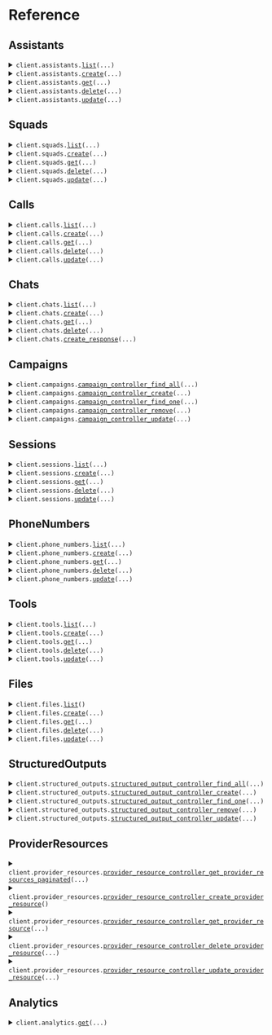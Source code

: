 # Reference
## Assistants
<details><summary><code>client.assistants.<a href="src/vapi/assistants/client.py">list</a>(...)</code></summary>
<dl>
<dd>

#### 🔌 Usage

<dl>
<dd>

<dl>
<dd>

```python
from vapi import Vapi

client = Vapi(
    token="YOUR_TOKEN",
)
client.assistants.list()

```
</dd>
</dl>
</dd>
</dl>

#### ⚙️ Parameters

<dl>
<dd>

<dl>
<dd>

**limit:** `typing.Optional[float]` — This is the maximum number of items to return. Defaults to 100.
    
</dd>
</dl>

<dl>
<dd>

**created_at_gt:** `typing.Optional[dt.datetime]` — This will return items where the createdAt is greater than the specified value.
    
</dd>
</dl>

<dl>
<dd>

**created_at_lt:** `typing.Optional[dt.datetime]` — This will return items where the createdAt is less than the specified value.
    
</dd>
</dl>

<dl>
<dd>

**created_at_ge:** `typing.Optional[dt.datetime]` — This will return items where the createdAt is greater than or equal to the specified value.
    
</dd>
</dl>

<dl>
<dd>

**created_at_le:** `typing.Optional[dt.datetime]` — This will return items where the createdAt is less than or equal to the specified value.
    
</dd>
</dl>

<dl>
<dd>

**updated_at_gt:** `typing.Optional[dt.datetime]` — This will return items where the updatedAt is greater than the specified value.
    
</dd>
</dl>

<dl>
<dd>

**updated_at_lt:** `typing.Optional[dt.datetime]` — This will return items where the updatedAt is less than the specified value.
    
</dd>
</dl>

<dl>
<dd>

**updated_at_ge:** `typing.Optional[dt.datetime]` — This will return items where the updatedAt is greater than or equal to the specified value.
    
</dd>
</dl>

<dl>
<dd>

**updated_at_le:** `typing.Optional[dt.datetime]` — This will return items where the updatedAt is less than or equal to the specified value.
    
</dd>
</dl>

<dl>
<dd>

**request_options:** `typing.Optional[RequestOptions]` — Request-specific configuration.
    
</dd>
</dl>
</dd>
</dl>


</dd>
</dl>
</details>

<details><summary><code>client.assistants.<a href="src/vapi/assistants/client.py">create</a>(...)</code></summary>
<dl>
<dd>

#### 🔌 Usage

<dl>
<dd>

<dl>
<dd>

```python
from vapi import Vapi

client = Vapi(
    token="YOUR_TOKEN",
)
client.assistants.create()

```
</dd>
</dl>
</dd>
</dl>

#### ⚙️ Parameters

<dl>
<dd>

<dl>
<dd>

**transcriber:** `typing.Optional[CreateAssistantDtoTranscriber]` — These are the options for the assistant's transcriber.
    
</dd>
</dl>

<dl>
<dd>

**model:** `typing.Optional[CreateAssistantDtoModel]` — These are the options for the assistant's LLM.
    
</dd>
</dl>

<dl>
<dd>

**voice:** `typing.Optional[CreateAssistantDtoVoice]` — These are the options for the assistant's voice.
    
</dd>
</dl>

<dl>
<dd>

**first_message:** `typing.Optional[str]` 

This is the first message that the assistant will say. This can also be a URL to a containerized audio file (mp3, wav, etc.).

If unspecified, assistant will wait for user to speak and use the model to respond once they speak.
    
</dd>
</dl>

<dl>
<dd>

**first_message_interruptions_enabled:** `typing.Optional[bool]` 
    
</dd>
</dl>

<dl>
<dd>

**first_message_mode:** `typing.Optional[CreateAssistantDtoFirstMessageMode]` 

This is the mode for the first message. Default is 'assistant-speaks-first'.

Use:
- 'assistant-speaks-first' to have the assistant speak first.
- 'assistant-waits-for-user' to have the assistant wait for the user to speak first.
- 'assistant-speaks-first-with-model-generated-message' to have the assistant speak first with a message generated by the model based on the conversation state. (`assistant.model.messages` at call start, `call.messages` at squad transfer points).

@default 'assistant-speaks-first'
    
</dd>
</dl>

<dl>
<dd>

**voicemail_detection:** `typing.Optional[CreateAssistantDtoVoicemailDetection]` 

These are the settings to configure or disable voicemail detection. Alternatively, voicemail detection can be configured using the model.tools=[VoicemailTool].
This uses Twilio's built-in detection while the VoicemailTool relies on the model to detect if a voicemail was reached.
You can use neither of them, one of them, or both of them. By default, Twilio built-in detection is enabled while VoicemailTool is not.
    
</dd>
</dl>

<dl>
<dd>

**client_messages:** `typing.Optional[typing.Sequence[CreateAssistantDtoClientMessagesItem]]` — These are the messages that will be sent to your Client SDKs. Default is conversation-update,function-call,hang,model-output,speech-update,status-update,transfer-update,transcript,tool-calls,user-interrupted,voice-input,workflow.node.started. You can check the shape of the messages in ClientMessage schema.
    
</dd>
</dl>

<dl>
<dd>

**server_messages:** `typing.Optional[typing.Sequence[CreateAssistantDtoServerMessagesItem]]` — These are the messages that will be sent to your Server URL. Default is conversation-update,end-of-call-report,function-call,hang,speech-update,status-update,tool-calls,transfer-destination-request,handoff-destination-request,user-interrupted. You can check the shape of the messages in ServerMessage schema.
    
</dd>
</dl>

<dl>
<dd>

**max_duration_seconds:** `typing.Optional[float]` 

This is the maximum number of seconds that the call will last. When the call reaches this duration, it will be ended.

@default 600 (10 minutes)
    
</dd>
</dl>

<dl>
<dd>

**background_sound:** `typing.Optional[CreateAssistantDtoBackgroundSound]` 

This is the background sound in the call. Default for phone calls is 'office' and default for web calls is 'off'.
You can also provide a custom sound by providing a URL to an audio file.
    
</dd>
</dl>

<dl>
<dd>

**model_output_in_messages_enabled:** `typing.Optional[bool]` 

This determines whether the model's output is used in conversation history rather than the transcription of assistant's speech.

Default `false` while in beta.

@default false
    
</dd>
</dl>

<dl>
<dd>

**transport_configurations:** `typing.Optional[typing.Sequence[TransportConfigurationTwilio]]` — These are the configurations to be passed to the transport providers of assistant's calls, like Twilio. You can store multiple configurations for different transport providers. For a call, only the configuration matching the call transport provider is used.
    
</dd>
</dl>

<dl>
<dd>

**observability_plan:** `typing.Optional[LangfuseObservabilityPlan]` 

This is the plan for observability of assistant's calls.

Currently, only Langfuse is supported.
    
</dd>
</dl>

<dl>
<dd>

**credentials:** `typing.Optional[typing.Sequence[CreateAssistantDtoCredentialsItem]]` — These are dynamic credentials that will be used for the assistant calls. By default, all the credentials are available for use in the call but you can supplement an additional credentials using this. Dynamic credentials override existing credentials.
    
</dd>
</dl>

<dl>
<dd>

**hooks:** `typing.Optional[typing.Sequence[CreateAssistantDtoHooksItem]]` — This is a set of actions that will be performed on certain events.
    
</dd>
</dl>

<dl>
<dd>

**name:** `typing.Optional[str]` 

This is the name of the assistant.

This is required when you want to transfer between assistants in a call.
    
</dd>
</dl>

<dl>
<dd>

**voicemail_message:** `typing.Optional[str]` 

This is the message that the assistant will say if the call is forwarded to voicemail.

If unspecified, it will hang up.
    
</dd>
</dl>

<dl>
<dd>

**end_call_message:** `typing.Optional[str]` 

This is the message that the assistant will say if it ends the call.

If unspecified, it will hang up without saying anything.
    
</dd>
</dl>

<dl>
<dd>

**end_call_phrases:** `typing.Optional[typing.Sequence[str]]` — This list contains phrases that, if spoken by the assistant, will trigger the call to be hung up. Case insensitive.
    
</dd>
</dl>

<dl>
<dd>

**compliance_plan:** `typing.Optional[CompliancePlan]` 
    
</dd>
</dl>

<dl>
<dd>

**metadata:** `typing.Optional[typing.Dict[str, typing.Optional[typing.Any]]]` — This is for metadata you want to store on the assistant.
    
</dd>
</dl>

<dl>
<dd>

**background_speech_denoising_plan:** `typing.Optional[BackgroundSpeechDenoisingPlan]` 

This enables filtering of noise and background speech while the user is talking.

Features:
- Smart denoising using Krisp
- Fourier denoising

Smart denoising can be combined with or used independently of Fourier denoising.

Order of precedence:
- Smart denoising
- Fourier denoising
    
</dd>
</dl>

<dl>
<dd>

**analysis_plan:** `typing.Optional[AnalysisPlan]` — This is the plan for analysis of assistant's calls. Stored in `call.analysis`.
    
</dd>
</dl>

<dl>
<dd>

**artifact_plan:** `typing.Optional[ArtifactPlan]` — This is the plan for artifacts generated during assistant's calls. Stored in `call.artifact`.
    
</dd>
</dl>

<dl>
<dd>

**start_speaking_plan:** `typing.Optional[StartSpeakingPlan]` 

This is the plan for when the assistant should start talking.

You should configure this if you're running into these issues:
- The assistant is too slow to start talking after the customer is done speaking.
- The assistant is too fast to start talking after the customer is done speaking.
- The assistant is so fast that it's actually interrupting the customer.
    
</dd>
</dl>

<dl>
<dd>

**stop_speaking_plan:** `typing.Optional[StopSpeakingPlan]` 

This is the plan for when assistant should stop talking on customer interruption.

You should configure this if you're running into these issues:
- The assistant is too slow to recognize customer's interruption.
- The assistant is too fast to recognize customer's interruption.
- The assistant is getting interrupted by phrases that are just acknowledgments.
- The assistant is getting interrupted by background noises.
- The assistant is not properly stopping -- it starts talking right after getting interrupted.
    
</dd>
</dl>

<dl>
<dd>

**monitor_plan:** `typing.Optional[MonitorPlan]` 

This is the plan for real-time monitoring of the assistant's calls.

Usage:
- To enable live listening of the assistant's calls, set `monitorPlan.listenEnabled` to `true`.
- To enable live control of the assistant's calls, set `monitorPlan.controlEnabled` to `true`.
    
</dd>
</dl>

<dl>
<dd>

**credential_ids:** `typing.Optional[typing.Sequence[str]]` — These are the credentials that will be used for the assistant calls. By default, all the credentials are available for use in the call but you can provide a subset using this.
    
</dd>
</dl>

<dl>
<dd>

**server:** `typing.Optional[Server]` 

This is where Vapi will send webhooks. You can find all webhooks available along with their shape in ServerMessage schema.

The order of precedence is:

1. assistant.server.url
2. phoneNumber.serverUrl
3. org.serverUrl
    
</dd>
</dl>

<dl>
<dd>

**keypad_input_plan:** `typing.Optional[KeypadInputPlan]` 
    
</dd>
</dl>

<dl>
<dd>

**request_options:** `typing.Optional[RequestOptions]` — Request-specific configuration.
    
</dd>
</dl>
</dd>
</dl>


</dd>
</dl>
</details>

<details><summary><code>client.assistants.<a href="src/vapi/assistants/client.py">get</a>(...)</code></summary>
<dl>
<dd>

#### 🔌 Usage

<dl>
<dd>

<dl>
<dd>

```python
from vapi import Vapi

client = Vapi(
    token="YOUR_TOKEN",
)
client.assistants.get(
    id="id",
)

```
</dd>
</dl>
</dd>
</dl>

#### ⚙️ Parameters

<dl>
<dd>

<dl>
<dd>

**id:** `str` 
    
</dd>
</dl>

<dl>
<dd>

**request_options:** `typing.Optional[RequestOptions]` — Request-specific configuration.
    
</dd>
</dl>
</dd>
</dl>


</dd>
</dl>
</details>

<details><summary><code>client.assistants.<a href="src/vapi/assistants/client.py">delete</a>(...)</code></summary>
<dl>
<dd>

#### 🔌 Usage

<dl>
<dd>

<dl>
<dd>

```python
from vapi import Vapi

client = Vapi(
    token="YOUR_TOKEN",
)
client.assistants.delete(
    id="id",
)

```
</dd>
</dl>
</dd>
</dl>

#### ⚙️ Parameters

<dl>
<dd>

<dl>
<dd>

**id:** `str` 
    
</dd>
</dl>

<dl>
<dd>

**request_options:** `typing.Optional[RequestOptions]` — Request-specific configuration.
    
</dd>
</dl>
</dd>
</dl>


</dd>
</dl>
</details>

<details><summary><code>client.assistants.<a href="src/vapi/assistants/client.py">update</a>(...)</code></summary>
<dl>
<dd>

#### 🔌 Usage

<dl>
<dd>

<dl>
<dd>

```python
from vapi import Vapi

client = Vapi(
    token="YOUR_TOKEN",
)
client.assistants.update(
    id="id",
)

```
</dd>
</dl>
</dd>
</dl>

#### ⚙️ Parameters

<dl>
<dd>

<dl>
<dd>

**id:** `str` 
    
</dd>
</dl>

<dl>
<dd>

**transcriber:** `typing.Optional[UpdateAssistantDtoTranscriber]` — These are the options for the assistant's transcriber.
    
</dd>
</dl>

<dl>
<dd>

**model:** `typing.Optional[UpdateAssistantDtoModel]` — These are the options for the assistant's LLM.
    
</dd>
</dl>

<dl>
<dd>

**voice:** `typing.Optional[UpdateAssistantDtoVoice]` — These are the options for the assistant's voice.
    
</dd>
</dl>

<dl>
<dd>

**first_message:** `typing.Optional[str]` 

This is the first message that the assistant will say. This can also be a URL to a containerized audio file (mp3, wav, etc.).

If unspecified, assistant will wait for user to speak and use the model to respond once they speak.
    
</dd>
</dl>

<dl>
<dd>

**first_message_interruptions_enabled:** `typing.Optional[bool]` 
    
</dd>
</dl>

<dl>
<dd>

**first_message_mode:** `typing.Optional[UpdateAssistantDtoFirstMessageMode]` 

This is the mode for the first message. Default is 'assistant-speaks-first'.

Use:
- 'assistant-speaks-first' to have the assistant speak first.
- 'assistant-waits-for-user' to have the assistant wait for the user to speak first.
- 'assistant-speaks-first-with-model-generated-message' to have the assistant speak first with a message generated by the model based on the conversation state. (`assistant.model.messages` at call start, `call.messages` at squad transfer points).

@default 'assistant-speaks-first'
    
</dd>
</dl>

<dl>
<dd>

**voicemail_detection:** `typing.Optional[UpdateAssistantDtoVoicemailDetection]` 

These are the settings to configure or disable voicemail detection. Alternatively, voicemail detection can be configured using the model.tools=[VoicemailTool].
This uses Twilio's built-in detection while the VoicemailTool relies on the model to detect if a voicemail was reached.
You can use neither of them, one of them, or both of them. By default, Twilio built-in detection is enabled while VoicemailTool is not.
    
</dd>
</dl>

<dl>
<dd>

**client_messages:** `typing.Optional[typing.Sequence[UpdateAssistantDtoClientMessagesItem]]` — These are the messages that will be sent to your Client SDKs. Default is conversation-update,function-call,hang,model-output,speech-update,status-update,transfer-update,transcript,tool-calls,user-interrupted,voice-input,workflow.node.started. You can check the shape of the messages in ClientMessage schema.
    
</dd>
</dl>

<dl>
<dd>

**server_messages:** `typing.Optional[typing.Sequence[UpdateAssistantDtoServerMessagesItem]]` — These are the messages that will be sent to your Server URL. Default is conversation-update,end-of-call-report,function-call,hang,speech-update,status-update,tool-calls,transfer-destination-request,handoff-destination-request,user-interrupted. You can check the shape of the messages in ServerMessage schema.
    
</dd>
</dl>

<dl>
<dd>

**max_duration_seconds:** `typing.Optional[float]` 

This is the maximum number of seconds that the call will last. When the call reaches this duration, it will be ended.

@default 600 (10 minutes)
    
</dd>
</dl>

<dl>
<dd>

**background_sound:** `typing.Optional[UpdateAssistantDtoBackgroundSound]` 

This is the background sound in the call. Default for phone calls is 'office' and default for web calls is 'off'.
You can also provide a custom sound by providing a URL to an audio file.
    
</dd>
</dl>

<dl>
<dd>

**model_output_in_messages_enabled:** `typing.Optional[bool]` 

This determines whether the model's output is used in conversation history rather than the transcription of assistant's speech.

Default `false` while in beta.

@default false
    
</dd>
</dl>

<dl>
<dd>

**transport_configurations:** `typing.Optional[typing.Sequence[TransportConfigurationTwilio]]` — These are the configurations to be passed to the transport providers of assistant's calls, like Twilio. You can store multiple configurations for different transport providers. For a call, only the configuration matching the call transport provider is used.
    
</dd>
</dl>

<dl>
<dd>

**observability_plan:** `typing.Optional[LangfuseObservabilityPlan]` 

This is the plan for observability of assistant's calls.

Currently, only Langfuse is supported.
    
</dd>
</dl>

<dl>
<dd>

**credentials:** `typing.Optional[typing.Sequence[UpdateAssistantDtoCredentialsItem]]` — These are dynamic credentials that will be used for the assistant calls. By default, all the credentials are available for use in the call but you can supplement an additional credentials using this. Dynamic credentials override existing credentials.
    
</dd>
</dl>

<dl>
<dd>

**hooks:** `typing.Optional[typing.Sequence[UpdateAssistantDtoHooksItem]]` — This is a set of actions that will be performed on certain events.
    
</dd>
</dl>

<dl>
<dd>

**name:** `typing.Optional[str]` 

This is the name of the assistant.

This is required when you want to transfer between assistants in a call.
    
</dd>
</dl>

<dl>
<dd>

**voicemail_message:** `typing.Optional[str]` 

This is the message that the assistant will say if the call is forwarded to voicemail.

If unspecified, it will hang up.
    
</dd>
</dl>

<dl>
<dd>

**end_call_message:** `typing.Optional[str]` 

This is the message that the assistant will say if it ends the call.

If unspecified, it will hang up without saying anything.
    
</dd>
</dl>

<dl>
<dd>

**end_call_phrases:** `typing.Optional[typing.Sequence[str]]` — This list contains phrases that, if spoken by the assistant, will trigger the call to be hung up. Case insensitive.
    
</dd>
</dl>

<dl>
<dd>

**compliance_plan:** `typing.Optional[CompliancePlan]` 
    
</dd>
</dl>

<dl>
<dd>

**metadata:** `typing.Optional[typing.Dict[str, typing.Optional[typing.Any]]]` — This is for metadata you want to store on the assistant.
    
</dd>
</dl>

<dl>
<dd>

**background_speech_denoising_plan:** `typing.Optional[BackgroundSpeechDenoisingPlan]` 

This enables filtering of noise and background speech while the user is talking.

Features:
- Smart denoising using Krisp
- Fourier denoising

Smart denoising can be combined with or used independently of Fourier denoising.

Order of precedence:
- Smart denoising
- Fourier denoising
    
</dd>
</dl>

<dl>
<dd>

**analysis_plan:** `typing.Optional[AnalysisPlan]` — This is the plan for analysis of assistant's calls. Stored in `call.analysis`.
    
</dd>
</dl>

<dl>
<dd>

**artifact_plan:** `typing.Optional[ArtifactPlan]` — This is the plan for artifacts generated during assistant's calls. Stored in `call.artifact`.
    
</dd>
</dl>

<dl>
<dd>

**start_speaking_plan:** `typing.Optional[StartSpeakingPlan]` 

This is the plan for when the assistant should start talking.

You should configure this if you're running into these issues:
- The assistant is too slow to start talking after the customer is done speaking.
- The assistant is too fast to start talking after the customer is done speaking.
- The assistant is so fast that it's actually interrupting the customer.
    
</dd>
</dl>

<dl>
<dd>

**stop_speaking_plan:** `typing.Optional[StopSpeakingPlan]` 

This is the plan for when assistant should stop talking on customer interruption.

You should configure this if you're running into these issues:
- The assistant is too slow to recognize customer's interruption.
- The assistant is too fast to recognize customer's interruption.
- The assistant is getting interrupted by phrases that are just acknowledgments.
- The assistant is getting interrupted by background noises.
- The assistant is not properly stopping -- it starts talking right after getting interrupted.
    
</dd>
</dl>

<dl>
<dd>

**monitor_plan:** `typing.Optional[MonitorPlan]` 

This is the plan for real-time monitoring of the assistant's calls.

Usage:
- To enable live listening of the assistant's calls, set `monitorPlan.listenEnabled` to `true`.
- To enable live control of the assistant's calls, set `monitorPlan.controlEnabled` to `true`.
    
</dd>
</dl>

<dl>
<dd>

**credential_ids:** `typing.Optional[typing.Sequence[str]]` — These are the credentials that will be used for the assistant calls. By default, all the credentials are available for use in the call but you can provide a subset using this.
    
</dd>
</dl>

<dl>
<dd>

**server:** `typing.Optional[Server]` 

This is where Vapi will send webhooks. You can find all webhooks available along with their shape in ServerMessage schema.

The order of precedence is:

1. assistant.server.url
2. phoneNumber.serverUrl
3. org.serverUrl
    
</dd>
</dl>

<dl>
<dd>

**keypad_input_plan:** `typing.Optional[KeypadInputPlan]` 
    
</dd>
</dl>

<dl>
<dd>

**request_options:** `typing.Optional[RequestOptions]` — Request-specific configuration.
    
</dd>
</dl>
</dd>
</dl>


</dd>
</dl>
</details>

## Squads
<details><summary><code>client.squads.<a href="src/vapi/squads/client.py">list</a>(...)</code></summary>
<dl>
<dd>

#### 🔌 Usage

<dl>
<dd>

<dl>
<dd>

```python
from vapi import Vapi

client = Vapi(
    token="YOUR_TOKEN",
)
client.squads.list()

```
</dd>
</dl>
</dd>
</dl>

#### ⚙️ Parameters

<dl>
<dd>

<dl>
<dd>

**limit:** `typing.Optional[float]` — This is the maximum number of items to return. Defaults to 100.
    
</dd>
</dl>

<dl>
<dd>

**created_at_gt:** `typing.Optional[dt.datetime]` — This will return items where the createdAt is greater than the specified value.
    
</dd>
</dl>

<dl>
<dd>

**created_at_lt:** `typing.Optional[dt.datetime]` — This will return items where the createdAt is less than the specified value.
    
</dd>
</dl>

<dl>
<dd>

**created_at_ge:** `typing.Optional[dt.datetime]` — This will return items where the createdAt is greater than or equal to the specified value.
    
</dd>
</dl>

<dl>
<dd>

**created_at_le:** `typing.Optional[dt.datetime]` — This will return items where the createdAt is less than or equal to the specified value.
    
</dd>
</dl>

<dl>
<dd>

**updated_at_gt:** `typing.Optional[dt.datetime]` — This will return items where the updatedAt is greater than the specified value.
    
</dd>
</dl>

<dl>
<dd>

**updated_at_lt:** `typing.Optional[dt.datetime]` — This will return items where the updatedAt is less than the specified value.
    
</dd>
</dl>

<dl>
<dd>

**updated_at_ge:** `typing.Optional[dt.datetime]` — This will return items where the updatedAt is greater than or equal to the specified value.
    
</dd>
</dl>

<dl>
<dd>

**updated_at_le:** `typing.Optional[dt.datetime]` — This will return items where the updatedAt is less than or equal to the specified value.
    
</dd>
</dl>

<dl>
<dd>

**request_options:** `typing.Optional[RequestOptions]` — Request-specific configuration.
    
</dd>
</dl>
</dd>
</dl>


</dd>
</dl>
</details>

<details><summary><code>client.squads.<a href="src/vapi/squads/client.py">create</a>(...)</code></summary>
<dl>
<dd>

#### 🔌 Usage

<dl>
<dd>

<dl>
<dd>

```python
from vapi import SquadMemberDto, Vapi

client = Vapi(
    token="YOUR_TOKEN",
)
client.squads.create(
    members=[SquadMemberDto()],
)

```
</dd>
</dl>
</dd>
</dl>

#### ⚙️ Parameters

<dl>
<dd>

<dl>
<dd>

**members:** `typing.Sequence[SquadMemberDto]` 

This is the list of assistants that make up the squad.

The call will start with the first assistant in the list.
    
</dd>
</dl>

<dl>
<dd>

**name:** `typing.Optional[str]` — This is the name of the squad.
    
</dd>
</dl>

<dl>
<dd>

**members_overrides:** `typing.Optional[AssistantOverrides]` 

This can be used to override all the assistants' settings and provide values for their template variables.

Both `membersOverrides` and `members[n].assistantOverrides` can be used together. First, `members[n].assistantOverrides` is applied. Then, `membersOverrides` is applied as a global override.
    
</dd>
</dl>

<dl>
<dd>

**request_options:** `typing.Optional[RequestOptions]` — Request-specific configuration.
    
</dd>
</dl>
</dd>
</dl>


</dd>
</dl>
</details>

<details><summary><code>client.squads.<a href="src/vapi/squads/client.py">get</a>(...)</code></summary>
<dl>
<dd>

#### 🔌 Usage

<dl>
<dd>

<dl>
<dd>

```python
from vapi import Vapi

client = Vapi(
    token="YOUR_TOKEN",
)
client.squads.get(
    id="id",
)

```
</dd>
</dl>
</dd>
</dl>

#### ⚙️ Parameters

<dl>
<dd>

<dl>
<dd>

**id:** `str` 
    
</dd>
</dl>

<dl>
<dd>

**request_options:** `typing.Optional[RequestOptions]` — Request-specific configuration.
    
</dd>
</dl>
</dd>
</dl>


</dd>
</dl>
</details>

<details><summary><code>client.squads.<a href="src/vapi/squads/client.py">delete</a>(...)</code></summary>
<dl>
<dd>

#### 🔌 Usage

<dl>
<dd>

<dl>
<dd>

```python
from vapi import Vapi

client = Vapi(
    token="YOUR_TOKEN",
)
client.squads.delete(
    id="id",
)

```
</dd>
</dl>
</dd>
</dl>

#### ⚙️ Parameters

<dl>
<dd>

<dl>
<dd>

**id:** `str` 
    
</dd>
</dl>

<dl>
<dd>

**request_options:** `typing.Optional[RequestOptions]` — Request-specific configuration.
    
</dd>
</dl>
</dd>
</dl>


</dd>
</dl>
</details>

<details><summary><code>client.squads.<a href="src/vapi/squads/client.py">update</a>(...)</code></summary>
<dl>
<dd>

#### 🔌 Usage

<dl>
<dd>

<dl>
<dd>

```python
from vapi import SquadMemberDto, Vapi

client = Vapi(
    token="YOUR_TOKEN",
)
client.squads.update(
    id="id",
    members=[SquadMemberDto()],
)

```
</dd>
</dl>
</dd>
</dl>

#### ⚙️ Parameters

<dl>
<dd>

<dl>
<dd>

**id:** `str` 
    
</dd>
</dl>

<dl>
<dd>

**members:** `typing.Sequence[SquadMemberDto]` 

This is the list of assistants that make up the squad.

The call will start with the first assistant in the list.
    
</dd>
</dl>

<dl>
<dd>

**name:** `typing.Optional[str]` — This is the name of the squad.
    
</dd>
</dl>

<dl>
<dd>

**members_overrides:** `typing.Optional[AssistantOverrides]` 

This can be used to override all the assistants' settings and provide values for their template variables.

Both `membersOverrides` and `members[n].assistantOverrides` can be used together. First, `members[n].assistantOverrides` is applied. Then, `membersOverrides` is applied as a global override.
    
</dd>
</dl>

<dl>
<dd>

**request_options:** `typing.Optional[RequestOptions]` — Request-specific configuration.
    
</dd>
</dl>
</dd>
</dl>


</dd>
</dl>
</details>

## Calls
<details><summary><code>client.calls.<a href="src/vapi/calls/client.py">list</a>(...)</code></summary>
<dl>
<dd>

#### 🔌 Usage

<dl>
<dd>

<dl>
<dd>

```python
from vapi import Vapi

client = Vapi(
    token="YOUR_TOKEN",
)
client.calls.list()

```
</dd>
</dl>
</dd>
</dl>

#### ⚙️ Parameters

<dl>
<dd>

<dl>
<dd>

**id:** `typing.Optional[str]` — This is the unique identifier for the call.
    
</dd>
</dl>

<dl>
<dd>

**assistant_id:** `typing.Optional[str]` — This will return calls with the specified assistantId.
    
</dd>
</dl>

<dl>
<dd>

**phone_number_id:** `typing.Optional[str]` 

This is the phone number that will be used for the call. To use a transient number, use `phoneNumber` instead.

Only relevant for `outboundPhoneCall` and `inboundPhoneCall` type.
    
</dd>
</dl>

<dl>
<dd>

**limit:** `typing.Optional[float]` — This is the maximum number of items to return. Defaults to 100.
    
</dd>
</dl>

<dl>
<dd>

**created_at_gt:** `typing.Optional[dt.datetime]` — This will return items where the createdAt is greater than the specified value.
    
</dd>
</dl>

<dl>
<dd>

**created_at_lt:** `typing.Optional[dt.datetime]` — This will return items where the createdAt is less than the specified value.
    
</dd>
</dl>

<dl>
<dd>

**created_at_ge:** `typing.Optional[dt.datetime]` — This will return items where the createdAt is greater than or equal to the specified value.
    
</dd>
</dl>

<dl>
<dd>

**created_at_le:** `typing.Optional[dt.datetime]` — This will return items where the createdAt is less than or equal to the specified value.
    
</dd>
</dl>

<dl>
<dd>

**updated_at_gt:** `typing.Optional[dt.datetime]` — This will return items where the updatedAt is greater than the specified value.
    
</dd>
</dl>

<dl>
<dd>

**updated_at_lt:** `typing.Optional[dt.datetime]` — This will return items where the updatedAt is less than the specified value.
    
</dd>
</dl>

<dl>
<dd>

**updated_at_ge:** `typing.Optional[dt.datetime]` — This will return items where the updatedAt is greater than or equal to the specified value.
    
</dd>
</dl>

<dl>
<dd>

**updated_at_le:** `typing.Optional[dt.datetime]` — This will return items where the updatedAt is less than or equal to the specified value.
    
</dd>
</dl>

<dl>
<dd>

**request_options:** `typing.Optional[RequestOptions]` — Request-specific configuration.
    
</dd>
</dl>
</dd>
</dl>


</dd>
</dl>
</details>

<details><summary><code>client.calls.<a href="src/vapi/calls/client.py">create</a>(...)</code></summary>
<dl>
<dd>

#### 🔌 Usage

<dl>
<dd>

<dl>
<dd>

```python
from vapi import Vapi

client = Vapi(
    token="YOUR_TOKEN",
)
client.calls.create()

```
</dd>
</dl>
</dd>
</dl>

#### ⚙️ Parameters

<dl>
<dd>

<dl>
<dd>

**customers:** `typing.Optional[typing.Sequence[CreateCustomerDto]]` 

This is used to issue batch calls to multiple customers.

Only relevant for `outboundPhoneCall`. To call a single customer, use `customer` instead.
    
</dd>
</dl>

<dl>
<dd>

**name:** `typing.Optional[str]` — This is the name of the call. This is just for your own reference.
    
</dd>
</dl>

<dl>
<dd>

**schedule_plan:** `typing.Optional[SchedulePlan]` — This is the schedule plan of the call.
    
</dd>
</dl>

<dl>
<dd>

**transport:** `typing.Optional[typing.Dict[str, typing.Optional[typing.Any]]]` — This is the transport of the call.
    
</dd>
</dl>

<dl>
<dd>

**assistant_id:** `typing.Optional[str]` 

This is the assistant ID that will be used for the call. To use a transient assistant, use `assistant` instead.

To start a call with:
- Assistant, use `assistantId` or `assistant`
- Squad, use `squadId` or `squad`
- Workflow, use `workflowId` or `workflow`
    
</dd>
</dl>

<dl>
<dd>

**assistant:** `typing.Optional[CreateAssistantDto]` 

This is the assistant that will be used for the call. To use an existing assistant, use `assistantId` instead.

To start a call with:
- Assistant, use `assistant`
- Squad, use `squad`
- Workflow, use `workflow`
    
</dd>
</dl>

<dl>
<dd>

**assistant_overrides:** `typing.Optional[AssistantOverrides]` — These are the overrides for the `assistant` or `assistantId`'s settings and template variables.
    
</dd>
</dl>

<dl>
<dd>

**squad_id:** `typing.Optional[str]` 

This is the squad that will be used for the call. To use a transient squad, use `squad` instead.

To start a call with:
- Assistant, use `assistant` or `assistantId`
- Squad, use `squad` or `squadId`
- Workflow, use `workflow` or `workflowId`
    
</dd>
</dl>

<dl>
<dd>

**squad:** `typing.Optional[CreateSquadDto]` 

This is a squad that will be used for the call. To use an existing squad, use `squadId` instead.

To start a call with:
- Assistant, use `assistant` or `assistantId`
- Squad, use `squad` or `squadId`
- Workflow, use `workflow` or `workflowId`
    
</dd>
</dl>

<dl>
<dd>

**workflow_id:** `typing.Optional[str]` 

This is the workflow that will be used for the call. To use a transient workflow, use `workflow` instead.

To start a call with:
- Assistant, use `assistant` or `assistantId`
- Squad, use `squad` or `squadId`
- Workflow, use `workflow` or `workflowId`
    
</dd>
</dl>

<dl>
<dd>

**workflow:** `typing.Optional[CreateWorkflowDto]` 

This is a workflow that will be used for the call. To use an existing workflow, use `workflowId` instead.

To start a call with:
- Assistant, use `assistant` or `assistantId`
- Squad, use `squad` or `squadId`
- Workflow, use `workflow` or `workflowId`
    
</dd>
</dl>

<dl>
<dd>

**workflow_overrides:** `typing.Optional[WorkflowOverrides]` — These are the overrides for the `workflow` or `workflowId`'s settings and template variables.
    
</dd>
</dl>

<dl>
<dd>

**phone_number_id:** `typing.Optional[str]` 

This is the phone number that will be used for the call. To use a transient number, use `phoneNumber` instead.

Only relevant for `outboundPhoneCall` and `inboundPhoneCall` type.
    
</dd>
</dl>

<dl>
<dd>

**phone_number:** `typing.Optional[ImportTwilioPhoneNumberDto]` 

This is the phone number that will be used for the call. To use an existing number, use `phoneNumberId` instead.

Only relevant for `outboundPhoneCall` and `inboundPhoneCall` type.
    
</dd>
</dl>

<dl>
<dd>

**customer_id:** `typing.Optional[str]` 

This is the customer that will be called. To call a transient customer , use `customer` instead.

Only relevant for `outboundPhoneCall` and `inboundPhoneCall` type.
    
</dd>
</dl>

<dl>
<dd>

**customer:** `typing.Optional[CreateCustomerDto]` 

This is the customer that will be called. To call an existing customer, use `customerId` instead.

Only relevant for `outboundPhoneCall` and `inboundPhoneCall` type.
    
</dd>
</dl>

<dl>
<dd>

**request_options:** `typing.Optional[RequestOptions]` — Request-specific configuration.
    
</dd>
</dl>
</dd>
</dl>


</dd>
</dl>
</details>

<details><summary><code>client.calls.<a href="src/vapi/calls/client.py">get</a>(...)</code></summary>
<dl>
<dd>

#### 🔌 Usage

<dl>
<dd>

<dl>
<dd>

```python
from vapi import Vapi

client = Vapi(
    token="YOUR_TOKEN",
)
client.calls.get(
    id="id",
)

```
</dd>
</dl>
</dd>
</dl>

#### ⚙️ Parameters

<dl>
<dd>

<dl>
<dd>

**id:** `str` 
    
</dd>
</dl>

<dl>
<dd>

**request_options:** `typing.Optional[RequestOptions]` — Request-specific configuration.
    
</dd>
</dl>
</dd>
</dl>


</dd>
</dl>
</details>

<details><summary><code>client.calls.<a href="src/vapi/calls/client.py">delete</a>(...)</code></summary>
<dl>
<dd>

#### 🔌 Usage

<dl>
<dd>

<dl>
<dd>

```python
from vapi import Vapi

client = Vapi(
    token="YOUR_TOKEN",
)
client.calls.delete(
    id="id",
)

```
</dd>
</dl>
</dd>
</dl>

#### ⚙️ Parameters

<dl>
<dd>

<dl>
<dd>

**id:** `str` 
    
</dd>
</dl>

<dl>
<dd>

**request_options:** `typing.Optional[RequestOptions]` — Request-specific configuration.
    
</dd>
</dl>
</dd>
</dl>


</dd>
</dl>
</details>

<details><summary><code>client.calls.<a href="src/vapi/calls/client.py">update</a>(...)</code></summary>
<dl>
<dd>

#### 🔌 Usage

<dl>
<dd>

<dl>
<dd>

```python
from vapi import Vapi

client = Vapi(
    token="YOUR_TOKEN",
)
client.calls.update(
    id="id",
)

```
</dd>
</dl>
</dd>
</dl>

#### ⚙️ Parameters

<dl>
<dd>

<dl>
<dd>

**id:** `str` 
    
</dd>
</dl>

<dl>
<dd>

**name:** `typing.Optional[str]` — This is the name of the call. This is just for your own reference.
    
</dd>
</dl>

<dl>
<dd>

**request_options:** `typing.Optional[RequestOptions]` — Request-specific configuration.
    
</dd>
</dl>
</dd>
</dl>


</dd>
</dl>
</details>

## Chats
<details><summary><code>client.chats.<a href="src/vapi/chats/client.py">list</a>(...)</code></summary>
<dl>
<dd>

#### 🔌 Usage

<dl>
<dd>

<dl>
<dd>

```python
from vapi import Vapi

client = Vapi(
    token="YOUR_TOKEN",
)
client.chats.list()

```
</dd>
</dl>
</dd>
</dl>

#### ⚙️ Parameters

<dl>
<dd>

<dl>
<dd>

**assistant_id:** `typing.Optional[str]` — This is the unique identifier for the assistant that will be used for the chat.
    
</dd>
</dl>

<dl>
<dd>

**workflow_id:** `typing.Optional[str]` — This is the unique identifier for the workflow that will be used for the chat.
    
</dd>
</dl>

<dl>
<dd>

**session_id:** `typing.Optional[str]` — This is the unique identifier for the session that will be used for the chat.
    
</dd>
</dl>

<dl>
<dd>

**page:** `typing.Optional[float]` — This is the page number to return. Defaults to 1.
    
</dd>
</dl>

<dl>
<dd>

**sort_order:** `typing.Optional[ChatsListRequestSortOrder]` — This is the sort order for pagination. Defaults to 'DESC'.
    
</dd>
</dl>

<dl>
<dd>

**limit:** `typing.Optional[float]` — This is the maximum number of items to return. Defaults to 100.
    
</dd>
</dl>

<dl>
<dd>

**created_at_gt:** `typing.Optional[dt.datetime]` — This will return items where the createdAt is greater than the specified value.
    
</dd>
</dl>

<dl>
<dd>

**created_at_lt:** `typing.Optional[dt.datetime]` — This will return items where the createdAt is less than the specified value.
    
</dd>
</dl>

<dl>
<dd>

**created_at_ge:** `typing.Optional[dt.datetime]` — This will return items where the createdAt is greater than or equal to the specified value.
    
</dd>
</dl>

<dl>
<dd>

**created_at_le:** `typing.Optional[dt.datetime]` — This will return items where the createdAt is less than or equal to the specified value.
    
</dd>
</dl>

<dl>
<dd>

**updated_at_gt:** `typing.Optional[dt.datetime]` — This will return items where the updatedAt is greater than the specified value.
    
</dd>
</dl>

<dl>
<dd>

**updated_at_lt:** `typing.Optional[dt.datetime]` — This will return items where the updatedAt is less than the specified value.
    
</dd>
</dl>

<dl>
<dd>

**updated_at_ge:** `typing.Optional[dt.datetime]` — This will return items where the updatedAt is greater than or equal to the specified value.
    
</dd>
</dl>

<dl>
<dd>

**updated_at_le:** `typing.Optional[dt.datetime]` — This will return items where the updatedAt is less than or equal to the specified value.
    
</dd>
</dl>

<dl>
<dd>

**request_options:** `typing.Optional[RequestOptions]` — Request-specific configuration.
    
</dd>
</dl>
</dd>
</dl>


</dd>
</dl>
</details>

<details><summary><code>client.chats.<a href="src/vapi/chats/client.py">create</a>(...)</code></summary>
<dl>
<dd>

#### 📝 Description

<dl>
<dd>

<dl>
<dd>

Creates a new chat. Requires at least one of: assistantId/assistant, sessionId, or previousChatId. Note: sessionId and previousChatId are mutually exclusive.
</dd>
</dl>
</dd>
</dl>

#### 🔌 Usage

<dl>
<dd>

<dl>
<dd>

```python
from vapi import Vapi

client = Vapi(
    token="YOUR_TOKEN",
)
client.chats.create(
    input="input",
)

```
</dd>
</dl>
</dd>
</dl>

#### ⚙️ Parameters

<dl>
<dd>

<dl>
<dd>

**input:** `CreateChatDtoInput` 

This is the input text for the chat.
Can be a string or an array of chat messages.
This field is REQUIRED for chat creation.
    
</dd>
</dl>

<dl>
<dd>

**assistant_id:** `typing.Optional[str]` — This is the assistant that will be used for the chat. To use an existing assistant, use `assistantId` instead.
    
</dd>
</dl>

<dl>
<dd>

**assistant:** `typing.Optional[CreateAssistantDto]` — This is the assistant that will be used for the chat. To use an existing assistant, use `assistantId` instead.
    
</dd>
</dl>

<dl>
<dd>

**assistant_overrides:** `typing.Optional[AssistantOverrides]` 

These are the variable values that will be used to replace template variables in the assistant messages.
Only variable substitution is supported in chat contexts - other assistant properties cannot be overridden.
    
</dd>
</dl>

<dl>
<dd>

**name:** `typing.Optional[str]` — This is the name of the chat. This is just for your own reference.
    
</dd>
</dl>

<dl>
<dd>

**session_id:** `typing.Optional[str]` 

This is the ID of the session that will be used for the chat.
Mutually exclusive with previousChatId.
    
</dd>
</dl>

<dl>
<dd>

**stream:** `typing.Optional[bool]` 

This is a flag that determines whether the response should be streamed.
When true, the response will be sent as chunks of text.
    
</dd>
</dl>

<dl>
<dd>

**previous_chat_id:** `typing.Optional[str]` 

This is the ID of the chat that will be used as context for the new chat.
The messages from the previous chat will be used as context.
Mutually exclusive with sessionId.
    
</dd>
</dl>

<dl>
<dd>

**request_options:** `typing.Optional[RequestOptions]` — Request-specific configuration.
    
</dd>
</dl>
</dd>
</dl>


</dd>
</dl>
</details>

<details><summary><code>client.chats.<a href="src/vapi/chats/client.py">get</a>(...)</code></summary>
<dl>
<dd>

#### 🔌 Usage

<dl>
<dd>

<dl>
<dd>

```python
from vapi import Vapi

client = Vapi(
    token="YOUR_TOKEN",
)
client.chats.get(
    id="id",
)

```
</dd>
</dl>
</dd>
</dl>

#### ⚙️ Parameters

<dl>
<dd>

<dl>
<dd>

**id:** `str` 
    
</dd>
</dl>

<dl>
<dd>

**request_options:** `typing.Optional[RequestOptions]` — Request-specific configuration.
    
</dd>
</dl>
</dd>
</dl>


</dd>
</dl>
</details>

<details><summary><code>client.chats.<a href="src/vapi/chats/client.py">delete</a>(...)</code></summary>
<dl>
<dd>

#### 🔌 Usage

<dl>
<dd>

<dl>
<dd>

```python
from vapi import Vapi

client = Vapi(
    token="YOUR_TOKEN",
)
client.chats.delete(
    id="id",
)

```
</dd>
</dl>
</dd>
</dl>

#### ⚙️ Parameters

<dl>
<dd>

<dl>
<dd>

**id:** `str` 
    
</dd>
</dl>

<dl>
<dd>

**request_options:** `typing.Optional[RequestOptions]` — Request-specific configuration.
    
</dd>
</dl>
</dd>
</dl>


</dd>
</dl>
</details>

<details><summary><code>client.chats.<a href="src/vapi/chats/client.py">create_response</a>(...)</code></summary>
<dl>
<dd>

#### 🔌 Usage

<dl>
<dd>

<dl>
<dd>

```python
from vapi import Vapi

client = Vapi(
    token="YOUR_TOKEN",
)
client.chats.create_response(
    input="input",
)

```
</dd>
</dl>
</dd>
</dl>

#### ⚙️ Parameters

<dl>
<dd>

<dl>
<dd>

**input:** `OpenAiResponsesRequestInput` 

This is the input text for the chat.
Can be a string or an array of chat messages.
This field is REQUIRED for chat creation.
    
</dd>
</dl>

<dl>
<dd>

**assistant_id:** `typing.Optional[str]` — This is the assistant that will be used for the chat. To use an existing assistant, use `assistantId` instead.
    
</dd>
</dl>

<dl>
<dd>

**assistant:** `typing.Optional[CreateAssistantDto]` — This is the assistant that will be used for the chat. To use an existing assistant, use `assistantId` instead.
    
</dd>
</dl>

<dl>
<dd>

**assistant_overrides:** `typing.Optional[AssistantOverrides]` 

These are the variable values that will be used to replace template variables in the assistant messages.
Only variable substitution is supported in chat contexts - other assistant properties cannot be overridden.
    
</dd>
</dl>

<dl>
<dd>

**name:** `typing.Optional[str]` — This is the name of the chat. This is just for your own reference.
    
</dd>
</dl>

<dl>
<dd>

**session_id:** `typing.Optional[str]` 

This is the ID of the session that will be used for the chat.
Mutually exclusive with previousChatId.
    
</dd>
</dl>

<dl>
<dd>

**stream:** `typing.Optional[bool]` — Whether to stream the response or not.
    
</dd>
</dl>

<dl>
<dd>

**previous_chat_id:** `typing.Optional[str]` 

This is the ID of the chat that will be used as context for the new chat.
The messages from the previous chat will be used as context.
Mutually exclusive with sessionId.
    
</dd>
</dl>

<dl>
<dd>

**request_options:** `typing.Optional[RequestOptions]` — Request-specific configuration.
    
</dd>
</dl>
</dd>
</dl>


</dd>
</dl>
</details>

## Campaigns
<details><summary><code>client.campaigns.<a href="src/vapi/campaigns/client.py">campaign_controller_find_all</a>(...)</code></summary>
<dl>
<dd>

#### 🔌 Usage

<dl>
<dd>

<dl>
<dd>

```python
from vapi import Vapi

client = Vapi(
    token="YOUR_TOKEN",
)
client.campaigns.campaign_controller_find_all()

```
</dd>
</dl>
</dd>
</dl>

#### ⚙️ Parameters

<dl>
<dd>

<dl>
<dd>

**id:** `typing.Optional[str]` 
    
</dd>
</dl>

<dl>
<dd>

**status:** `typing.Optional[CampaignControllerFindAllRequestStatus]` 
    
</dd>
</dl>

<dl>
<dd>

**page:** `typing.Optional[float]` — This is the page number to return. Defaults to 1.
    
</dd>
</dl>

<dl>
<dd>

**sort_order:** `typing.Optional[CampaignControllerFindAllRequestSortOrder]` — This is the sort order for pagination. Defaults to 'DESC'.
    
</dd>
</dl>

<dl>
<dd>

**limit:** `typing.Optional[float]` — This is the maximum number of items to return. Defaults to 100.
    
</dd>
</dl>

<dl>
<dd>

**created_at_gt:** `typing.Optional[dt.datetime]` — This will return items where the createdAt is greater than the specified value.
    
</dd>
</dl>

<dl>
<dd>

**created_at_lt:** `typing.Optional[dt.datetime]` — This will return items where the createdAt is less than the specified value.
    
</dd>
</dl>

<dl>
<dd>

**created_at_ge:** `typing.Optional[dt.datetime]` — This will return items where the createdAt is greater than or equal to the specified value.
    
</dd>
</dl>

<dl>
<dd>

**created_at_le:** `typing.Optional[dt.datetime]` — This will return items where the createdAt is less than or equal to the specified value.
    
</dd>
</dl>

<dl>
<dd>

**updated_at_gt:** `typing.Optional[dt.datetime]` — This will return items where the updatedAt is greater than the specified value.
    
</dd>
</dl>

<dl>
<dd>

**updated_at_lt:** `typing.Optional[dt.datetime]` — This will return items where the updatedAt is less than the specified value.
    
</dd>
</dl>

<dl>
<dd>

**updated_at_ge:** `typing.Optional[dt.datetime]` — This will return items where the updatedAt is greater than or equal to the specified value.
    
</dd>
</dl>

<dl>
<dd>

**updated_at_le:** `typing.Optional[dt.datetime]` — This will return items where the updatedAt is less than or equal to the specified value.
    
</dd>
</dl>

<dl>
<dd>

**request_options:** `typing.Optional[RequestOptions]` — Request-specific configuration.
    
</dd>
</dl>
</dd>
</dl>


</dd>
</dl>
</details>

<details><summary><code>client.campaigns.<a href="src/vapi/campaigns/client.py">campaign_controller_create</a>(...)</code></summary>
<dl>
<dd>

#### 🔌 Usage

<dl>
<dd>

<dl>
<dd>

```python
from vapi import CreateCustomerDto, Vapi

client = Vapi(
    token="YOUR_TOKEN",
)
client.campaigns.campaign_controller_create(
    name="Q2 Sales Campaign",
    phone_number_id="phoneNumberId",
    customers=[CreateCustomerDto()],
)

```
</dd>
</dl>
</dd>
</dl>

#### ⚙️ Parameters

<dl>
<dd>

<dl>
<dd>

**name:** `str` — This is the name of the campaign. This is just for your own reference.
    
</dd>
</dl>

<dl>
<dd>

**phone_number_id:** `str` — This is the phone number ID that will be used for the campaign calls.
    
</dd>
</dl>

<dl>
<dd>

**customers:** `typing.Sequence[CreateCustomerDto]` — These are the customers that will be called in the campaign.
    
</dd>
</dl>

<dl>
<dd>

**assistant_id:** `typing.Optional[str]` — This is the assistant ID that will be used for the campaign calls. Note: Either assistantId or workflowId can be used, but not both.
    
</dd>
</dl>

<dl>
<dd>

**workflow_id:** `typing.Optional[str]` — This is the workflow ID that will be used for the campaign calls. Note: Either assistantId or workflowId can be used, but not both.
    
</dd>
</dl>

<dl>
<dd>

**schedule_plan:** `typing.Optional[SchedulePlan]` — This is the schedule plan for the campaign.
    
</dd>
</dl>

<dl>
<dd>

**request_options:** `typing.Optional[RequestOptions]` — Request-specific configuration.
    
</dd>
</dl>
</dd>
</dl>


</dd>
</dl>
</details>

<details><summary><code>client.campaigns.<a href="src/vapi/campaigns/client.py">campaign_controller_find_one</a>(...)</code></summary>
<dl>
<dd>

#### 🔌 Usage

<dl>
<dd>

<dl>
<dd>

```python
from vapi import Vapi

client = Vapi(
    token="YOUR_TOKEN",
)
client.campaigns.campaign_controller_find_one(
    id="id",
)

```
</dd>
</dl>
</dd>
</dl>

#### ⚙️ Parameters

<dl>
<dd>

<dl>
<dd>

**id:** `str` 
    
</dd>
</dl>

<dl>
<dd>

**request_options:** `typing.Optional[RequestOptions]` — Request-specific configuration.
    
</dd>
</dl>
</dd>
</dl>


</dd>
</dl>
</details>

<details><summary><code>client.campaigns.<a href="src/vapi/campaigns/client.py">campaign_controller_remove</a>(...)</code></summary>
<dl>
<dd>

#### 🔌 Usage

<dl>
<dd>

<dl>
<dd>

```python
from vapi import Vapi

client = Vapi(
    token="YOUR_TOKEN",
)
client.campaigns.campaign_controller_remove(
    id="id",
)

```
</dd>
</dl>
</dd>
</dl>

#### ⚙️ Parameters

<dl>
<dd>

<dl>
<dd>

**id:** `str` 
    
</dd>
</dl>

<dl>
<dd>

**request_options:** `typing.Optional[RequestOptions]` — Request-specific configuration.
    
</dd>
</dl>
</dd>
</dl>


</dd>
</dl>
</details>

<details><summary><code>client.campaigns.<a href="src/vapi/campaigns/client.py">campaign_controller_update</a>(...)</code></summary>
<dl>
<dd>

#### 🔌 Usage

<dl>
<dd>

<dl>
<dd>

```python
from vapi import Vapi

client = Vapi(
    token="YOUR_TOKEN",
)
client.campaigns.campaign_controller_update(
    id="id",
)

```
</dd>
</dl>
</dd>
</dl>

#### ⚙️ Parameters

<dl>
<dd>

<dl>
<dd>

**id:** `str` 
    
</dd>
</dl>

<dl>
<dd>

**name:** `typing.Optional[str]` — This is the name of the campaign. This is just for your own reference.
    
</dd>
</dl>

<dl>
<dd>

**assistant_id:** `typing.Optional[str]` 

This is the assistant ID that will be used for the campaign calls.
Can only be updated if campaign is not in progress or has ended.
    
</dd>
</dl>

<dl>
<dd>

**workflow_id:** `typing.Optional[str]` 

This is the workflow ID that will be used for the campaign calls.
Can only be updated if campaign is not in progress or has ended.
    
</dd>
</dl>

<dl>
<dd>

**phone_number_id:** `typing.Optional[str]` 

This is the phone number ID that will be used for the campaign calls.
Can only be updated if campaign is not in progress or has ended.
    
</dd>
</dl>

<dl>
<dd>

**schedule_plan:** `typing.Optional[SchedulePlan]` 

This is the schedule plan for the campaign.
Can only be updated if campaign is not in progress or has ended.
    
</dd>
</dl>

<dl>
<dd>

**status:** `typing.Optional[typing.Literal["ended"]]` 

This is the status of the campaign.
Can only be updated to 'ended' if you want to end the campaign.
When set to 'ended', it will delete all scheduled calls. Calls in progress will be allowed to complete.
    
</dd>
</dl>

<dl>
<dd>

**request_options:** `typing.Optional[RequestOptions]` — Request-specific configuration.
    
</dd>
</dl>
</dd>
</dl>


</dd>
</dl>
</details>

## Sessions
<details><summary><code>client.sessions.<a href="src/vapi/sessions/client.py">list</a>(...)</code></summary>
<dl>
<dd>

#### 🔌 Usage

<dl>
<dd>

<dl>
<dd>

```python
from vapi import Vapi

client = Vapi(
    token="YOUR_TOKEN",
)
client.sessions.list()

```
</dd>
</dl>
</dd>
</dl>

#### ⚙️ Parameters

<dl>
<dd>

<dl>
<dd>

**name:** `typing.Optional[str]` — This is the name of the session to filter by.
    
</dd>
</dl>

<dl>
<dd>

**assistant_id:** `typing.Optional[str]` — This is the ID of the assistant to filter sessions by.
    
</dd>
</dl>

<dl>
<dd>

**workflow_id:** `typing.Optional[str]` — This is the ID of the workflow to filter sessions by.
    
</dd>
</dl>

<dl>
<dd>

**page:** `typing.Optional[float]` — This is the page number to return. Defaults to 1.
    
</dd>
</dl>

<dl>
<dd>

**sort_order:** `typing.Optional[SessionsListRequestSortOrder]` — This is the sort order for pagination. Defaults to 'DESC'.
    
</dd>
</dl>

<dl>
<dd>

**limit:** `typing.Optional[float]` — This is the maximum number of items to return. Defaults to 100.
    
</dd>
</dl>

<dl>
<dd>

**created_at_gt:** `typing.Optional[dt.datetime]` — This will return items where the createdAt is greater than the specified value.
    
</dd>
</dl>

<dl>
<dd>

**created_at_lt:** `typing.Optional[dt.datetime]` — This will return items where the createdAt is less than the specified value.
    
</dd>
</dl>

<dl>
<dd>

**created_at_ge:** `typing.Optional[dt.datetime]` — This will return items where the createdAt is greater than or equal to the specified value.
    
</dd>
</dl>

<dl>
<dd>

**created_at_le:** `typing.Optional[dt.datetime]` — This will return items where the createdAt is less than or equal to the specified value.
    
</dd>
</dl>

<dl>
<dd>

**updated_at_gt:** `typing.Optional[dt.datetime]` — This will return items where the updatedAt is greater than the specified value.
    
</dd>
</dl>

<dl>
<dd>

**updated_at_lt:** `typing.Optional[dt.datetime]` — This will return items where the updatedAt is less than the specified value.
    
</dd>
</dl>

<dl>
<dd>

**updated_at_ge:** `typing.Optional[dt.datetime]` — This will return items where the updatedAt is greater than or equal to the specified value.
    
</dd>
</dl>

<dl>
<dd>

**updated_at_le:** `typing.Optional[dt.datetime]` — This will return items where the updatedAt is less than or equal to the specified value.
    
</dd>
</dl>

<dl>
<dd>

**request_options:** `typing.Optional[RequestOptions]` — Request-specific configuration.
    
</dd>
</dl>
</dd>
</dl>


</dd>
</dl>
</details>

<details><summary><code>client.sessions.<a href="src/vapi/sessions/client.py">create</a>(...)</code></summary>
<dl>
<dd>

#### 🔌 Usage

<dl>
<dd>

<dl>
<dd>

```python
from vapi import Vapi

client = Vapi(
    token="YOUR_TOKEN",
)
client.sessions.create()

```
</dd>
</dl>
</dd>
</dl>

#### ⚙️ Parameters

<dl>
<dd>

<dl>
<dd>

**name:** `typing.Optional[str]` — This is a user-defined name for the session. Maximum length is 40 characters.
    
</dd>
</dl>

<dl>
<dd>

**status:** `typing.Optional[CreateSessionDtoStatus]` — This is the current status of the session. Can be either 'active' or 'completed'.
    
</dd>
</dl>

<dl>
<dd>

**expiration_seconds:** `typing.Optional[float]` — Session expiration time in seconds. Defaults to 24 hours (86400 seconds) if not set.
    
</dd>
</dl>

<dl>
<dd>

**assistant_id:** `typing.Optional[str]` — This is the ID of the assistant associated with this session. Use this when referencing an existing assistant.
    
</dd>
</dl>

<dl>
<dd>

**assistant:** `typing.Optional[CreateAssistantDto]` 

This is the assistant configuration for this session. Use this when creating a new assistant configuration.
If assistantId is provided, this will be ignored.
    
</dd>
</dl>

<dl>
<dd>

**messages:** `typing.Optional[typing.Sequence[CreateSessionDtoMessagesItem]]` — This is an array of chat messages in the session.
    
</dd>
</dl>

<dl>
<dd>

**customer:** `typing.Optional[CreateCustomerDto]` — This is the customer information associated with this session.
    
</dd>
</dl>

<dl>
<dd>

**phone_number_id:** `typing.Optional[str]` — This is the ID of the phone number associated with this session.
    
</dd>
</dl>

<dl>
<dd>

**phone_number:** `typing.Optional[ImportTwilioPhoneNumberDto]` — This is the phone number configuration for this session.
    
</dd>
</dl>

<dl>
<dd>

**request_options:** `typing.Optional[RequestOptions]` — Request-specific configuration.
    
</dd>
</dl>
</dd>
</dl>


</dd>
</dl>
</details>

<details><summary><code>client.sessions.<a href="src/vapi/sessions/client.py">get</a>(...)</code></summary>
<dl>
<dd>

#### 🔌 Usage

<dl>
<dd>

<dl>
<dd>

```python
from vapi import Vapi

client = Vapi(
    token="YOUR_TOKEN",
)
client.sessions.get(
    id="id",
)

```
</dd>
</dl>
</dd>
</dl>

#### ⚙️ Parameters

<dl>
<dd>

<dl>
<dd>

**id:** `str` 
    
</dd>
</dl>

<dl>
<dd>

**request_options:** `typing.Optional[RequestOptions]` — Request-specific configuration.
    
</dd>
</dl>
</dd>
</dl>


</dd>
</dl>
</details>

<details><summary><code>client.sessions.<a href="src/vapi/sessions/client.py">delete</a>(...)</code></summary>
<dl>
<dd>

#### 🔌 Usage

<dl>
<dd>

<dl>
<dd>

```python
from vapi import Vapi

client = Vapi(
    token="YOUR_TOKEN",
)
client.sessions.delete(
    id="id",
)

```
</dd>
</dl>
</dd>
</dl>

#### ⚙️ Parameters

<dl>
<dd>

<dl>
<dd>

**id:** `str` 
    
</dd>
</dl>

<dl>
<dd>

**request_options:** `typing.Optional[RequestOptions]` — Request-specific configuration.
    
</dd>
</dl>
</dd>
</dl>


</dd>
</dl>
</details>

<details><summary><code>client.sessions.<a href="src/vapi/sessions/client.py">update</a>(...)</code></summary>
<dl>
<dd>

#### 🔌 Usage

<dl>
<dd>

<dl>
<dd>

```python
from vapi import Vapi

client = Vapi(
    token="YOUR_TOKEN",
)
client.sessions.update(
    id="id",
)

```
</dd>
</dl>
</dd>
</dl>

#### ⚙️ Parameters

<dl>
<dd>

<dl>
<dd>

**id:** `str` 
    
</dd>
</dl>

<dl>
<dd>

**name:** `typing.Optional[str]` — This is the new name for the session. Maximum length is 40 characters.
    
</dd>
</dl>

<dl>
<dd>

**status:** `typing.Optional[UpdateSessionDtoStatus]` — This is the new status for the session.
    
</dd>
</dl>

<dl>
<dd>

**expiration_seconds:** `typing.Optional[float]` — Session expiration time in seconds. Defaults to 24 hours (86400 seconds) if not set.
    
</dd>
</dl>

<dl>
<dd>

**messages:** `typing.Optional[typing.Sequence[UpdateSessionDtoMessagesItem]]` — This is the updated array of chat messages.
    
</dd>
</dl>

<dl>
<dd>

**request_options:** `typing.Optional[RequestOptions]` — Request-specific configuration.
    
</dd>
</dl>
</dd>
</dl>


</dd>
</dl>
</details>

## PhoneNumbers
<details><summary><code>client.phone_numbers.<a href="src/vapi/phone_numbers/client.py">list</a>(...)</code></summary>
<dl>
<dd>

#### 🔌 Usage

<dl>
<dd>

<dl>
<dd>

```python
from vapi import Vapi

client = Vapi(
    token="YOUR_TOKEN",
)
client.phone_numbers.list()

```
</dd>
</dl>
</dd>
</dl>

#### ⚙️ Parameters

<dl>
<dd>

<dl>
<dd>

**limit:** `typing.Optional[float]` — This is the maximum number of items to return. Defaults to 100.
    
</dd>
</dl>

<dl>
<dd>

**created_at_gt:** `typing.Optional[dt.datetime]` — This will return items where the createdAt is greater than the specified value.
    
</dd>
</dl>

<dl>
<dd>

**created_at_lt:** `typing.Optional[dt.datetime]` — This will return items where the createdAt is less than the specified value.
    
</dd>
</dl>

<dl>
<dd>

**created_at_ge:** `typing.Optional[dt.datetime]` — This will return items where the createdAt is greater than or equal to the specified value.
    
</dd>
</dl>

<dl>
<dd>

**created_at_le:** `typing.Optional[dt.datetime]` — This will return items where the createdAt is less than or equal to the specified value.
    
</dd>
</dl>

<dl>
<dd>

**updated_at_gt:** `typing.Optional[dt.datetime]` — This will return items where the updatedAt is greater than the specified value.
    
</dd>
</dl>

<dl>
<dd>

**updated_at_lt:** `typing.Optional[dt.datetime]` — This will return items where the updatedAt is less than the specified value.
    
</dd>
</dl>

<dl>
<dd>

**updated_at_ge:** `typing.Optional[dt.datetime]` — This will return items where the updatedAt is greater than or equal to the specified value.
    
</dd>
</dl>

<dl>
<dd>

**updated_at_le:** `typing.Optional[dt.datetime]` — This will return items where the updatedAt is less than or equal to the specified value.
    
</dd>
</dl>

<dl>
<dd>

**request_options:** `typing.Optional[RequestOptions]` — Request-specific configuration.
    
</dd>
</dl>
</dd>
</dl>


</dd>
</dl>
</details>

<details><summary><code>client.phone_numbers.<a href="src/vapi/phone_numbers/client.py">create</a>(...)</code></summary>
<dl>
<dd>

#### 🔌 Usage

<dl>
<dd>

<dl>
<dd>

```python
from vapi import CreateByoPhoneNumberDto, Vapi

client = Vapi(
    token="YOUR_TOKEN",
)
client.phone_numbers.create(
    request=CreateByoPhoneNumberDto(
        credential_id="credentialId",
    ),
)

```
</dd>
</dl>
</dd>
</dl>

#### ⚙️ Parameters

<dl>
<dd>

<dl>
<dd>

**request:** `PhoneNumbersCreateRequest` 
    
</dd>
</dl>

<dl>
<dd>

**request_options:** `typing.Optional[RequestOptions]` — Request-specific configuration.
    
</dd>
</dl>
</dd>
</dl>


</dd>
</dl>
</details>

<details><summary><code>client.phone_numbers.<a href="src/vapi/phone_numbers/client.py">get</a>(...)</code></summary>
<dl>
<dd>

#### 🔌 Usage

<dl>
<dd>

<dl>
<dd>

```python
from vapi import Vapi

client = Vapi(
    token="YOUR_TOKEN",
)
client.phone_numbers.get(
    id="id",
)

```
</dd>
</dl>
</dd>
</dl>

#### ⚙️ Parameters

<dl>
<dd>

<dl>
<dd>

**id:** `str` 
    
</dd>
</dl>

<dl>
<dd>

**request_options:** `typing.Optional[RequestOptions]` — Request-specific configuration.
    
</dd>
</dl>
</dd>
</dl>


</dd>
</dl>
</details>

<details><summary><code>client.phone_numbers.<a href="src/vapi/phone_numbers/client.py">delete</a>(...)</code></summary>
<dl>
<dd>

#### 🔌 Usage

<dl>
<dd>

<dl>
<dd>

```python
from vapi import Vapi

client = Vapi(
    token="YOUR_TOKEN",
)
client.phone_numbers.delete(
    id="id",
)

```
</dd>
</dl>
</dd>
</dl>

#### ⚙️ Parameters

<dl>
<dd>

<dl>
<dd>

**id:** `str` 
    
</dd>
</dl>

<dl>
<dd>

**request_options:** `typing.Optional[RequestOptions]` — Request-specific configuration.
    
</dd>
</dl>
</dd>
</dl>


</dd>
</dl>
</details>

<details><summary><code>client.phone_numbers.<a href="src/vapi/phone_numbers/client.py">update</a>(...)</code></summary>
<dl>
<dd>

#### 🔌 Usage

<dl>
<dd>

<dl>
<dd>

```python
from vapi import UpdateByoPhoneNumberDto, Vapi

client = Vapi(
    token="YOUR_TOKEN",
)
client.phone_numbers.update(
    id="id",
    request=UpdateByoPhoneNumberDto(),
)

```
</dd>
</dl>
</dd>
</dl>

#### ⚙️ Parameters

<dl>
<dd>

<dl>
<dd>

**id:** `str` 
    
</dd>
</dl>

<dl>
<dd>

**request:** `PhoneNumbersUpdateRequest` 
    
</dd>
</dl>

<dl>
<dd>

**request_options:** `typing.Optional[RequestOptions]` — Request-specific configuration.
    
</dd>
</dl>
</dd>
</dl>


</dd>
</dl>
</details>

## Tools
<details><summary><code>client.tools.<a href="src/vapi/tools/client.py">list</a>(...)</code></summary>
<dl>
<dd>

#### 🔌 Usage

<dl>
<dd>

<dl>
<dd>

```python
from vapi import Vapi

client = Vapi(
    token="YOUR_TOKEN",
)
client.tools.list()

```
</dd>
</dl>
</dd>
</dl>

#### ⚙️ Parameters

<dl>
<dd>

<dl>
<dd>

**limit:** `typing.Optional[float]` — This is the maximum number of items to return. Defaults to 100.
    
</dd>
</dl>

<dl>
<dd>

**created_at_gt:** `typing.Optional[dt.datetime]` — This will return items where the createdAt is greater than the specified value.
    
</dd>
</dl>

<dl>
<dd>

**created_at_lt:** `typing.Optional[dt.datetime]` — This will return items where the createdAt is less than the specified value.
    
</dd>
</dl>

<dl>
<dd>

**created_at_ge:** `typing.Optional[dt.datetime]` — This will return items where the createdAt is greater than or equal to the specified value.
    
</dd>
</dl>

<dl>
<dd>

**created_at_le:** `typing.Optional[dt.datetime]` — This will return items where the createdAt is less than or equal to the specified value.
    
</dd>
</dl>

<dl>
<dd>

**updated_at_gt:** `typing.Optional[dt.datetime]` — This will return items where the updatedAt is greater than the specified value.
    
</dd>
</dl>

<dl>
<dd>

**updated_at_lt:** `typing.Optional[dt.datetime]` — This will return items where the updatedAt is less than the specified value.
    
</dd>
</dl>

<dl>
<dd>

**updated_at_ge:** `typing.Optional[dt.datetime]` — This will return items where the updatedAt is greater than or equal to the specified value.
    
</dd>
</dl>

<dl>
<dd>

**updated_at_le:** `typing.Optional[dt.datetime]` — This will return items where the updatedAt is less than or equal to the specified value.
    
</dd>
</dl>

<dl>
<dd>

**request_options:** `typing.Optional[RequestOptions]` — Request-specific configuration.
    
</dd>
</dl>
</dd>
</dl>


</dd>
</dl>
</details>

<details><summary><code>client.tools.<a href="src/vapi/tools/client.py">create</a>(...)</code></summary>
<dl>
<dd>

#### 🔌 Usage

<dl>
<dd>

<dl>
<dd>

```python
from vapi import CreateApiRequestToolDto, Vapi

client = Vapi(
    token="YOUR_TOKEN",
)
client.tools.create(
    request=CreateApiRequestToolDto(
        method="POST",
        url="url",
    ),
)

```
</dd>
</dl>
</dd>
</dl>

#### ⚙️ Parameters

<dl>
<dd>

<dl>
<dd>

**request:** `ToolsCreateRequest` 
    
</dd>
</dl>

<dl>
<dd>

**request_options:** `typing.Optional[RequestOptions]` — Request-specific configuration.
    
</dd>
</dl>
</dd>
</dl>


</dd>
</dl>
</details>

<details><summary><code>client.tools.<a href="src/vapi/tools/client.py">get</a>(...)</code></summary>
<dl>
<dd>

#### 🔌 Usage

<dl>
<dd>

<dl>
<dd>

```python
from vapi import Vapi

client = Vapi(
    token="YOUR_TOKEN",
)
client.tools.get(
    id="id",
)

```
</dd>
</dl>
</dd>
</dl>

#### ⚙️ Parameters

<dl>
<dd>

<dl>
<dd>

**id:** `str` 
    
</dd>
</dl>

<dl>
<dd>

**request_options:** `typing.Optional[RequestOptions]` — Request-specific configuration.
    
</dd>
</dl>
</dd>
</dl>


</dd>
</dl>
</details>

<details><summary><code>client.tools.<a href="src/vapi/tools/client.py">delete</a>(...)</code></summary>
<dl>
<dd>

#### 🔌 Usage

<dl>
<dd>

<dl>
<dd>

```python
from vapi import Vapi

client = Vapi(
    token="YOUR_TOKEN",
)
client.tools.delete(
    id="id",
)

```
</dd>
</dl>
</dd>
</dl>

#### ⚙️ Parameters

<dl>
<dd>

<dl>
<dd>

**id:** `str` 
    
</dd>
</dl>

<dl>
<dd>

**request_options:** `typing.Optional[RequestOptions]` — Request-specific configuration.
    
</dd>
</dl>
</dd>
</dl>


</dd>
</dl>
</details>

<details><summary><code>client.tools.<a href="src/vapi/tools/client.py">update</a>(...)</code></summary>
<dl>
<dd>

#### 🔌 Usage

<dl>
<dd>

<dl>
<dd>

```python
from vapi import UpdateApiRequestToolDto, Vapi

client = Vapi(
    token="YOUR_TOKEN",
)
client.tools.update(
    id="id",
    request=UpdateApiRequestToolDto(),
)

```
</dd>
</dl>
</dd>
</dl>

#### ⚙️ Parameters

<dl>
<dd>

<dl>
<dd>

**id:** `str` 
    
</dd>
</dl>

<dl>
<dd>

**request:** `ToolsUpdateRequest` 
    
</dd>
</dl>

<dl>
<dd>

**request_options:** `typing.Optional[RequestOptions]` — Request-specific configuration.
    
</dd>
</dl>
</dd>
</dl>


</dd>
</dl>
</details>

## Files
<details><summary><code>client.files.<a href="src/vapi/files/client.py">list</a>()</code></summary>
<dl>
<dd>

#### 🔌 Usage

<dl>
<dd>

<dl>
<dd>

```python
from vapi import Vapi

client = Vapi(
    token="YOUR_TOKEN",
)
client.files.list()

```
</dd>
</dl>
</dd>
</dl>

#### ⚙️ Parameters

<dl>
<dd>

<dl>
<dd>

**request_options:** `typing.Optional[RequestOptions]` — Request-specific configuration.
    
</dd>
</dl>
</dd>
</dl>


</dd>
</dl>
</details>

<details><summary><code>client.files.<a href="src/vapi/files/client.py">create</a>(...)</code></summary>
<dl>
<dd>

#### 🔌 Usage

<dl>
<dd>

<dl>
<dd>

```python
from vapi import Vapi

client = Vapi(
    token="YOUR_TOKEN",
)
client.files.create()

```
</dd>
</dl>
</dd>
</dl>

#### ⚙️ Parameters

<dl>
<dd>

<dl>
<dd>

**file:** `from __future__ import annotations

core.File` — See core.File for more documentation
    
</dd>
</dl>

<dl>
<dd>

**request_options:** `typing.Optional[RequestOptions]` — Request-specific configuration.
    
</dd>
</dl>
</dd>
</dl>


</dd>
</dl>
</details>

<details><summary><code>client.files.<a href="src/vapi/files/client.py">get</a>(...)</code></summary>
<dl>
<dd>

#### 🔌 Usage

<dl>
<dd>

<dl>
<dd>

```python
from vapi import Vapi

client = Vapi(
    token="YOUR_TOKEN",
)
client.files.get(
    id="id",
)

```
</dd>
</dl>
</dd>
</dl>

#### ⚙️ Parameters

<dl>
<dd>

<dl>
<dd>

**id:** `str` 
    
</dd>
</dl>

<dl>
<dd>

**request_options:** `typing.Optional[RequestOptions]` — Request-specific configuration.
    
</dd>
</dl>
</dd>
</dl>


</dd>
</dl>
</details>

<details><summary><code>client.files.<a href="src/vapi/files/client.py">delete</a>(...)</code></summary>
<dl>
<dd>

#### 🔌 Usage

<dl>
<dd>

<dl>
<dd>

```python
from vapi import Vapi

client = Vapi(
    token="YOUR_TOKEN",
)
client.files.delete(
    id="id",
)

```
</dd>
</dl>
</dd>
</dl>

#### ⚙️ Parameters

<dl>
<dd>

<dl>
<dd>

**id:** `str` 
    
</dd>
</dl>

<dl>
<dd>

**request_options:** `typing.Optional[RequestOptions]` — Request-specific configuration.
    
</dd>
</dl>
</dd>
</dl>


</dd>
</dl>
</details>

<details><summary><code>client.files.<a href="src/vapi/files/client.py">update</a>(...)</code></summary>
<dl>
<dd>

#### 🔌 Usage

<dl>
<dd>

<dl>
<dd>

```python
from vapi import Vapi

client = Vapi(
    token="YOUR_TOKEN",
)
client.files.update(
    id="id",
)

```
</dd>
</dl>
</dd>
</dl>

#### ⚙️ Parameters

<dl>
<dd>

<dl>
<dd>

**id:** `str` 
    
</dd>
</dl>

<dl>
<dd>

**name:** `typing.Optional[str]` — This is the name of the file. This is just for your own reference.
    
</dd>
</dl>

<dl>
<dd>

**request_options:** `typing.Optional[RequestOptions]` — Request-specific configuration.
    
</dd>
</dl>
</dd>
</dl>


</dd>
</dl>
</details>

## StructuredOutputs
<details><summary><code>client.structured_outputs.<a href="src/vapi/structured_outputs/client.py">structured_output_controller_find_all</a>(...)</code></summary>
<dl>
<dd>

#### 🔌 Usage

<dl>
<dd>

<dl>
<dd>

```python
from vapi import Vapi

client = Vapi(
    token="YOUR_TOKEN",
)
client.structured_outputs.structured_output_controller_find_all()

```
</dd>
</dl>
</dd>
</dl>

#### ⚙️ Parameters

<dl>
<dd>

<dl>
<dd>

**id:** `typing.Optional[str]` — This will return structured outputs where the id matches the specified value.
    
</dd>
</dl>

<dl>
<dd>

**name:** `typing.Optional[str]` — This will return structured outputs where the name matches the specified value.
    
</dd>
</dl>

<dl>
<dd>

**page:** `typing.Optional[float]` — This is the page number to return. Defaults to 1.
    
</dd>
</dl>

<dl>
<dd>

**sort_order:** `typing.Optional[StructuredOutputControllerFindAllRequestSortOrder]` — This is the sort order for pagination. Defaults to 'DESC'.
    
</dd>
</dl>

<dl>
<dd>

**limit:** `typing.Optional[float]` — This is the maximum number of items to return. Defaults to 100.
    
</dd>
</dl>

<dl>
<dd>

**created_at_gt:** `typing.Optional[dt.datetime]` — This will return items where the createdAt is greater than the specified value.
    
</dd>
</dl>

<dl>
<dd>

**created_at_lt:** `typing.Optional[dt.datetime]` — This will return items where the createdAt is less than the specified value.
    
</dd>
</dl>

<dl>
<dd>

**created_at_ge:** `typing.Optional[dt.datetime]` — This will return items where the createdAt is greater than or equal to the specified value.
    
</dd>
</dl>

<dl>
<dd>

**created_at_le:** `typing.Optional[dt.datetime]` — This will return items where the createdAt is less than or equal to the specified value.
    
</dd>
</dl>

<dl>
<dd>

**updated_at_gt:** `typing.Optional[dt.datetime]` — This will return items where the updatedAt is greater than the specified value.
    
</dd>
</dl>

<dl>
<dd>

**updated_at_lt:** `typing.Optional[dt.datetime]` — This will return items where the updatedAt is less than the specified value.
    
</dd>
</dl>

<dl>
<dd>

**updated_at_ge:** `typing.Optional[dt.datetime]` — This will return items where the updatedAt is greater than or equal to the specified value.
    
</dd>
</dl>

<dl>
<dd>

**updated_at_le:** `typing.Optional[dt.datetime]` — This will return items where the updatedAt is less than or equal to the specified value.
    
</dd>
</dl>

<dl>
<dd>

**request_options:** `typing.Optional[RequestOptions]` — Request-specific configuration.
    
</dd>
</dl>
</dd>
</dl>


</dd>
</dl>
</details>

<details><summary><code>client.structured_outputs.<a href="src/vapi/structured_outputs/client.py">structured_output_controller_create</a>(...)</code></summary>
<dl>
<dd>

#### 🔌 Usage

<dl>
<dd>

<dl>
<dd>

```python
from vapi import JsonSchema, Vapi

client = Vapi(
    token="YOUR_TOKEN",
)
client.structured_outputs.structured_output_controller_create(
    name="name",
    schema=JsonSchema(
        type="string",
    ),
)

```
</dd>
</dl>
</dd>
</dl>

#### ⚙️ Parameters

<dl>
<dd>

<dl>
<dd>

**name:** `str` — This is the name of the structured output.
    
</dd>
</dl>

<dl>
<dd>

**schema:** `JsonSchema` 

This is the JSON Schema definition for the structured output.

This is required when creating a structured output. Defines the structure and validation rules for the data that will be extracted. Supports all JSON Schema features including:
- Objects and nested properties
- Arrays and array validation
- String, number, boolean, and null types
- Enums and const values
- Validation constraints (min/max, patterns, etc.)
- Composition with allOf, anyOf, oneOf
    
</dd>
</dl>

<dl>
<dd>

**model:** `typing.Optional[CreateStructuredOutputDtoModel]` 

This is the model that will be used to extract the structured output.

To provide your own custom system and user prompts for structured output extraction, populate the messages array with your system and user messages. You can specify liquid templating in your system and user messages.
Between the system or user messages, you must reference either 'transcript' or 'messages' with the '{{}}' syntax to access the conversation history.
Between the system or user messages, you must reference a variation of the structured output with the '{{}}' syntax to access the structured output definition.
i.e.:
{{structuredOutput}}
{{structuredOutput.name}}
{{structuredOutput.description}}
{{structuredOutput.schema}}

If model is not specified, GPT-4.1 will be used by default for extraction, utilizing default system and user prompts.
If messages or required fields are not specified, the default system and user prompts will be used.
    
</dd>
</dl>

<dl>
<dd>

**description:** `typing.Optional[str]` 

This is the description of what the structured output extracts.

Use this to provide context about what data will be extracted and how it will be used.
    
</dd>
</dl>

<dl>
<dd>

**assistant_ids:** `typing.Optional[typing.Sequence[str]]` 

These are the assistant IDs that this structured output is linked to.

When linked to assistants, this structured output will be available for extraction during those assistant's calls.
    
</dd>
</dl>

<dl>
<dd>

**workflow_ids:** `typing.Optional[typing.Sequence[str]]` 

These are the workflow IDs that this structured output is linked to.

When linked to workflows, this structured output will be available for extraction during those workflow's execution.
    
</dd>
</dl>

<dl>
<dd>

**request_options:** `typing.Optional[RequestOptions]` — Request-specific configuration.
    
</dd>
</dl>
</dd>
</dl>


</dd>
</dl>
</details>

<details><summary><code>client.structured_outputs.<a href="src/vapi/structured_outputs/client.py">structured_output_controller_find_one</a>(...)</code></summary>
<dl>
<dd>

#### 🔌 Usage

<dl>
<dd>

<dl>
<dd>

```python
from vapi import Vapi

client = Vapi(
    token="YOUR_TOKEN",
)
client.structured_outputs.structured_output_controller_find_one(
    id="id",
)

```
</dd>
</dl>
</dd>
</dl>

#### ⚙️ Parameters

<dl>
<dd>

<dl>
<dd>

**id:** `str` 
    
</dd>
</dl>

<dl>
<dd>

**request_options:** `typing.Optional[RequestOptions]` — Request-specific configuration.
    
</dd>
</dl>
</dd>
</dl>


</dd>
</dl>
</details>

<details><summary><code>client.structured_outputs.<a href="src/vapi/structured_outputs/client.py">structured_output_controller_remove</a>(...)</code></summary>
<dl>
<dd>

#### 🔌 Usage

<dl>
<dd>

<dl>
<dd>

```python
from vapi import Vapi

client = Vapi(
    token="YOUR_TOKEN",
)
client.structured_outputs.structured_output_controller_remove(
    id="id",
)

```
</dd>
</dl>
</dd>
</dl>

#### ⚙️ Parameters

<dl>
<dd>

<dl>
<dd>

**id:** `str` 
    
</dd>
</dl>

<dl>
<dd>

**request_options:** `typing.Optional[RequestOptions]` — Request-specific configuration.
    
</dd>
</dl>
</dd>
</dl>


</dd>
</dl>
</details>

<details><summary><code>client.structured_outputs.<a href="src/vapi/structured_outputs/client.py">structured_output_controller_update</a>(...)</code></summary>
<dl>
<dd>

#### 🔌 Usage

<dl>
<dd>

<dl>
<dd>

```python
from vapi import Vapi

client = Vapi(
    token="YOUR_TOKEN",
)
client.structured_outputs.structured_output_controller_update(
    id="id",
    schema_override="schemaOverride",
)

```
</dd>
</dl>
</dd>
</dl>

#### ⚙️ Parameters

<dl>
<dd>

<dl>
<dd>

**id:** `str` 
    
</dd>
</dl>

<dl>
<dd>

**schema_override:** `str` 
    
</dd>
</dl>

<dl>
<dd>

**model:** `typing.Optional[UpdateStructuredOutputDtoModel]` 

This is the model that will be used to extract the structured output.

To provide your own custom system and user prompts for structured output extraction, populate the messages array with your system and user messages. You can specify liquid templating in your system and user messages.
Between the system or user messages, you must reference either 'transcript' or 'messages' with the '{{}}' syntax to access the conversation history.
Between the system or user messages, you must reference a variation of the structured output with the '{{}}' syntax to access the structured output definition.
i.e.:
{{structuredOutput}}
{{structuredOutput.name}}
{{structuredOutput.description}}
{{structuredOutput.schema}}

If model is not specified, GPT-4.1 will be used by default for extraction, utilizing default system and user prompts.
If messages or required fields are not specified, the default system and user prompts will be used.
    
</dd>
</dl>

<dl>
<dd>

**name:** `typing.Optional[str]` — This is the name of the structured output.
    
</dd>
</dl>

<dl>
<dd>

**description:** `typing.Optional[str]` 

This is the description of what the structured output extracts.

Use this to provide context about what data will be extracted and how it will be used.
    
</dd>
</dl>

<dl>
<dd>

**assistant_ids:** `typing.Optional[typing.Sequence[str]]` 

These are the assistant IDs that this structured output is linked to.

When linked to assistants, this structured output will be available for extraction during those assistant's calls.
    
</dd>
</dl>

<dl>
<dd>

**workflow_ids:** `typing.Optional[typing.Sequence[str]]` 

These are the workflow IDs that this structured output is linked to.

When linked to workflows, this structured output will be available for extraction during those workflow's execution.
    
</dd>
</dl>

<dl>
<dd>

**schema:** `typing.Optional[JsonSchema]` 

This is the JSON Schema definition for the structured output.

Defines the structure and validation rules for the data that will be extracted. Supports all JSON Schema features including:
- Objects and nested properties
- Arrays and array validation
- String, number, boolean, and null types
- Enums and const values
- Validation constraints (min/max, patterns, etc.)
- Composition with allOf, anyOf, oneOf
    
</dd>
</dl>

<dl>
<dd>

**request_options:** `typing.Optional[RequestOptions]` — Request-specific configuration.
    
</dd>
</dl>
</dd>
</dl>


</dd>
</dl>
</details>

## ProviderResources
<details><summary><code>client.provider_resources.<a href="src/vapi/provider_resources/client.py">provider_resource_controller_get_provider_resources_paginated</a>(...)</code></summary>
<dl>
<dd>

#### 🔌 Usage

<dl>
<dd>

<dl>
<dd>

```python
from vapi import Vapi

client = Vapi(
    token="YOUR_TOKEN",
)
client.provider_resources.provider_resource_controller_get_provider_resources_paginated()

```
</dd>
</dl>
</dd>
</dl>

#### ⚙️ Parameters

<dl>
<dd>

<dl>
<dd>

**id:** `typing.Optional[str]` 
    
</dd>
</dl>

<dl>
<dd>

**resource_id:** `typing.Optional[str]` 
    
</dd>
</dl>

<dl>
<dd>

**page:** `typing.Optional[float]` — This is the page number to return. Defaults to 1.
    
</dd>
</dl>

<dl>
<dd>

**sort_order:** `typing.Optional[
    ProviderResourceControllerGetProviderResourcesPaginatedRequestSortOrder
]` — This is the sort order for pagination. Defaults to 'DESC'.
    
</dd>
</dl>

<dl>
<dd>

**limit:** `typing.Optional[float]` — This is the maximum number of items to return. Defaults to 100.
    
</dd>
</dl>

<dl>
<dd>

**created_at_gt:** `typing.Optional[dt.datetime]` — This will return items where the createdAt is greater than the specified value.
    
</dd>
</dl>

<dl>
<dd>

**created_at_lt:** `typing.Optional[dt.datetime]` — This will return items where the createdAt is less than the specified value.
    
</dd>
</dl>

<dl>
<dd>

**created_at_ge:** `typing.Optional[dt.datetime]` — This will return items where the createdAt is greater than or equal to the specified value.
    
</dd>
</dl>

<dl>
<dd>

**created_at_le:** `typing.Optional[dt.datetime]` — This will return items where the createdAt is less than or equal to the specified value.
    
</dd>
</dl>

<dl>
<dd>

**updated_at_gt:** `typing.Optional[dt.datetime]` — This will return items where the updatedAt is greater than the specified value.
    
</dd>
</dl>

<dl>
<dd>

**updated_at_lt:** `typing.Optional[dt.datetime]` — This will return items where the updatedAt is less than the specified value.
    
</dd>
</dl>

<dl>
<dd>

**updated_at_ge:** `typing.Optional[dt.datetime]` — This will return items where the updatedAt is greater than or equal to the specified value.
    
</dd>
</dl>

<dl>
<dd>

**updated_at_le:** `typing.Optional[dt.datetime]` — This will return items where the updatedAt is less than or equal to the specified value.
    
</dd>
</dl>

<dl>
<dd>

**request_options:** `typing.Optional[RequestOptions]` — Request-specific configuration.
    
</dd>
</dl>
</dd>
</dl>


</dd>
</dl>
</details>

<details><summary><code>client.provider_resources.<a href="src/vapi/provider_resources/client.py">provider_resource_controller_create_provider_resource</a>()</code></summary>
<dl>
<dd>

#### 🔌 Usage

<dl>
<dd>

<dl>
<dd>

```python
from vapi import Vapi

client = Vapi(
    token="YOUR_TOKEN",
)
client.provider_resources.provider_resource_controller_create_provider_resource()

```
</dd>
</dl>
</dd>
</dl>

#### ⚙️ Parameters

<dl>
<dd>

<dl>
<dd>

**request_options:** `typing.Optional[RequestOptions]` — Request-specific configuration.
    
</dd>
</dl>
</dd>
</dl>


</dd>
</dl>
</details>

<details><summary><code>client.provider_resources.<a href="src/vapi/provider_resources/client.py">provider_resource_controller_get_provider_resource</a>(...)</code></summary>
<dl>
<dd>

#### 🔌 Usage

<dl>
<dd>

<dl>
<dd>

```python
from vapi import Vapi

client = Vapi(
    token="YOUR_TOKEN",
)
client.provider_resources.provider_resource_controller_get_provider_resource(
    id="id",
)

```
</dd>
</dl>
</dd>
</dl>

#### ⚙️ Parameters

<dl>
<dd>

<dl>
<dd>

**id:** `str` 
    
</dd>
</dl>

<dl>
<dd>

**request_options:** `typing.Optional[RequestOptions]` — Request-specific configuration.
    
</dd>
</dl>
</dd>
</dl>


</dd>
</dl>
</details>

<details><summary><code>client.provider_resources.<a href="src/vapi/provider_resources/client.py">provider_resource_controller_delete_provider_resource</a>(...)</code></summary>
<dl>
<dd>

#### 🔌 Usage

<dl>
<dd>

<dl>
<dd>

```python
from vapi import Vapi

client = Vapi(
    token="YOUR_TOKEN",
)
client.provider_resources.provider_resource_controller_delete_provider_resource(
    id="id",
)

```
</dd>
</dl>
</dd>
</dl>

#### ⚙️ Parameters

<dl>
<dd>

<dl>
<dd>

**id:** `str` 
    
</dd>
</dl>

<dl>
<dd>

**request_options:** `typing.Optional[RequestOptions]` — Request-specific configuration.
    
</dd>
</dl>
</dd>
</dl>


</dd>
</dl>
</details>

<details><summary><code>client.provider_resources.<a href="src/vapi/provider_resources/client.py">provider_resource_controller_update_provider_resource</a>(...)</code></summary>
<dl>
<dd>

#### 🔌 Usage

<dl>
<dd>

<dl>
<dd>

```python
from vapi import Vapi

client = Vapi(
    token="YOUR_TOKEN",
)
client.provider_resources.provider_resource_controller_update_provider_resource(
    id="id",
)

```
</dd>
</dl>
</dd>
</dl>

#### ⚙️ Parameters

<dl>
<dd>

<dl>
<dd>

**id:** `str` 
    
</dd>
</dl>

<dl>
<dd>

**request_options:** `typing.Optional[RequestOptions]` — Request-specific configuration.
    
</dd>
</dl>
</dd>
</dl>


</dd>
</dl>
</details>

## Analytics
<details><summary><code>client.analytics.<a href="src/vapi/analytics/client.py">get</a>(...)</code></summary>
<dl>
<dd>

#### 🔌 Usage

<dl>
<dd>

<dl>
<dd>

```python
from vapi import AnalyticsOperation, AnalyticsQuery, Vapi

client = Vapi(
    token="YOUR_TOKEN",
)
client.analytics.get(
    queries=[
        AnalyticsQuery(
            table="call",
            name="name",
            operations=[
                AnalyticsOperation(
                    operation="sum",
                    column="id",
                )
            ],
        )
    ],
)

```
</dd>
</dl>
</dd>
</dl>

#### ⚙️ Parameters

<dl>
<dd>

<dl>
<dd>

**queries:** `typing.Sequence[AnalyticsQuery]` — This is the list of metric queries you want to perform.
    
</dd>
</dl>

<dl>
<dd>

**request_options:** `typing.Optional[RequestOptions]` — Request-specific configuration.
    
</dd>
</dl>
</dd>
</dl>


</dd>
</dl>
</details>

